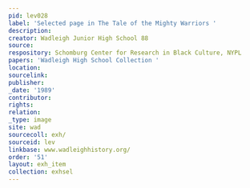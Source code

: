 ```yaml
---
pid: lev028
label: 'Selected page in The Tale of the Mighty Warriors '
description:
creator: Wadleigh Junior High School 88
source:
respository: Schomburg Center for Research in Black Culture, NYPL
papers: 'Wadleigh High School Collection '
location:
sourcelink:
publisher:
_date: '1989'
contributor:
rights:
relation:
_type: image
site: wad
sourcecoll: exh/
sourceid: lev
linkbase: www.wadleighhistory.org/
order: '51'
layout: exh_item
collection: exhsel
---
```

